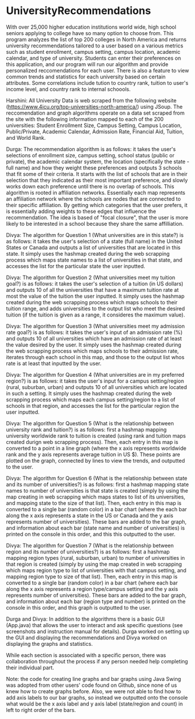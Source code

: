 # UniversityRecommendations

With over 25,000 higher education institutions world wide, high school seniors applying to college have so many option to choose from. This program analyzes the list of top 200 colleges in North America and returns university recommendations tailored to a user based on a various metrics such as student enrollment, campus setting, campus location, academic calendar, and type of university. Students can enter their preferences on this application, and our program will run our algorithm and provide personalized reccomendations for each user. There is also a feature to view common trends and statistics for each university based on certain attributes. Some correlations include tution to country rank, tuition to user's income level, and country rank to internal schoools. 

Harshini: All University Data is web scraped from the following website (https://www.4icu.org/top-universities-north-america/) using JSoup. The reccomendation and graph algorithms operate on a data set scraped from the site with the following information mapped to each of the 200 universities: Student Enrollment Size, Campus Setting, Campus Location, Public/Private, Academic Calendar, Admission Rate, Financial Aid, Tuition, and World Rank. 

Durga: The recommendation algorithm is as follows: it takes the user's selections of enrollment size, campus setting, school status (public or private), the academic calendar system, the location (specifically the state - full name) and how they weight these preferences and outputs 3 schools that fit some of their criteria. It starts with the list of schools that are in their selection that they indicated as their most important preference, and slowly works down each preference until there is no overlap of schools. This algorithm is rooted in affiliation networks. Essentially each map represents an affiliation network where the schools are nodes that are connected to their specific affiliation. By getting which categories that the user prefers, it is essentially adding weights to these edges that influence the recommendation. The idea is based of "focal closure", that the user is more likely to be interested in a school because they share the same affilliation.

Divya: The algorithm for Question 1 (What universities are in this state?) is as follows: it takes the user's selection of a state (full name) in the United States or Canada and outputs a list of universities that are located in this state. It simply uses the hashmap created during the web scrapping process which maps state names to a list of universities in that state, and accesses the list for the particular state the user inputted.

Divya: The algorithm for Question 2 (What universities meet my tuition goal?) is as follows: it takes the user's selection of a tuition (in US dollars) and outputs 10 of all the universities that have a maximum tuition rate at most the value of the tuition the user inputted. It simply uses the hashmap created during the web scrapping process which maps schools to their tuition range, and adds universities to the output list who meet the desired tuition (if the tuition is given as a range, it consideres the maximum value).

Divya: The algorithm for Question 3 (What universities meet my admission rate goal?) is as follows: it takes the user's input of an admission rate (%) and outputs 10 of all universities which have an admission rate of at least the value desired by the user. It simply uses the hashmap created during the web scrapping process which maps schools to their admission rate, iterates through each school in this map, and those to the output list whos rate is at least that inputted by the user.

Divya: The algorithm for Question 4 (What universities are in my preferred region?) is as follows: it takes the user's input for a campus setting/region (rural, suburban, urban) and outputs 10 of all universities which are located in such a setting. It simply uses the hashmap created during the web scrapping process which maps each campus setting/region to a list of schools in that region, and accesses the list for the particular region the user inputted.

Divya: The algorithm for Question 5 (What is the relationship between university rank and tuition?) is as follows: first a hashmap mapping university worldwide rank to tuition is created (using rank and tuition maps created durign web scrapping process). Then, each entry in this map is converted to a point in a line graph (where the x axis represents worldwide rank and the y axis represents average tuition in US $). These points are plotted on the graph, connected by lines to view the trends, and outputted to the user.

Divya: The algorithm for Question 6 (What is the relationship between state and its number of universities?) is as follows: first a hashmap mapping state names to number of universities is that state is created (simply by using the map creating in web scrapping which maps states to list of its universities, and mapping state to the size of that list). Then, each entry in this map is converted to a single bar (random color) in a bar chart (where the each bar along the x axis represents a state in the US or Canada and the y axis represents number of universities). These bars are added to the bar graph, and information about each bar (state name and number of universities) is printed on the console in this order, and this this outputted to the user.

Divya: The algorithm for Question 7 (What is the relationship between region and its number of universities?) is as follows: first a hashmap mapping region types (rural, suburban, urban) to number of universities in that region is created (simply by using the map created in web scrapping which maps region type to list of universities with that campus setting, and mapping region type to size of that list). Then, each entry in this map is converted to a single bar (random color) in a bar chart (where each bar along the x axis represents a region type/campus setting and the y axis represents number of universities). These bars are added to the bar graph, and information about each bar (region type and number) is printed on the console in this order, and this graph is outputted to the user. 

Durga and Divya: In addition to the algorithms there is a basic GUI (App.java) that allows the user to interact and ask specific questions (see screenshots and instruction manual for details). Durga worked on setting up the GUI and displaying the recommendations and Divya worked on displaying the graphs and statistics. 

While each section is associated with a specific person, there was collaboration throughout the process if any person needed help completing their individual part. 

Note: the code for creating line graphs and bar graphs using Java Swing was adopted from other users' code found on Github, since none of us knew how to create graphs before. Also, we were not able to find how to add axis labels to our bar graphs, so instead we outputted onto the console what would be the x axis label and y axis label (state/region and count) in left to right order of the bars. 
